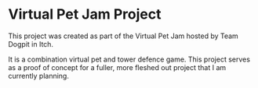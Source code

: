 # Virtual Pet Jam Project

This project was created as part of the Virtual Pet Jam hosted by Team Dogpit in Itch.

It is a combination virtual pet and tower defence game. This project serves as a proof
of concept for a fuller, more fleshed out project that I am currently planning.
